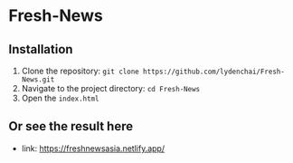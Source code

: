 # Fresh-News

## Installation

1. Clone the repository: `git clone https://github.com/lydenchai/Fresh-News.git`
2. Navigate to the project directory: `cd Fresh-News`
3. Open the `index.html`

## Or see the result here
- link: https://freshnewsasia.netlify.app/
